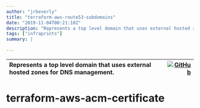 ```yaml
---
author: "jrbeverly"
title: "terraform-aws-route53-subdomains"
date: "2019-11-04T00:21:10Z"
description: "Represents a top level domain that uses external hosted zones for DNS management."
tags: ["infraprints"]
summary: |
  
---
```


| Represents a top level domain that uses external hosted zones for DNS management. | [![GitHub](https://img.shields.io/badge/GitHub-%23121011.svg?logo=github&logoColor=white)](https://github.com/infraprints/terraform-aws-route53-subdomains) |
| :-------- | -------: |


# terraform-aws-acm-certificate

